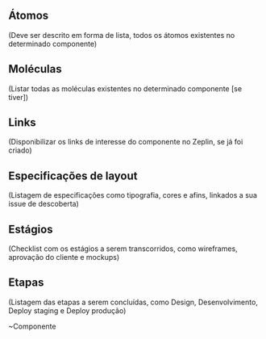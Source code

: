 ## Átomos
(Deve ser descrito em forma de lista, todos os átomos existentes no determinado componente)


## Moléculas 
(Listar todas as moléculas existentes no determinado componente [se tiver])


## Links
(Disponibilizar os links de interesse do componente no Zeplin, se já foi criado)


## Especificações de layout
(Listagem de especificações como tipografia, cores e afins, linkados a sua issue de descoberta)


## Estágios
(Checklist com os estágios a serem transcorridos, como wireframes, aprovação do cliente e mockups)


## Etapas
(Listagem das etapas a serem concluídas, como Design, Desenvolvimento, Deploy staging e Deploy produção)


~Componente 
